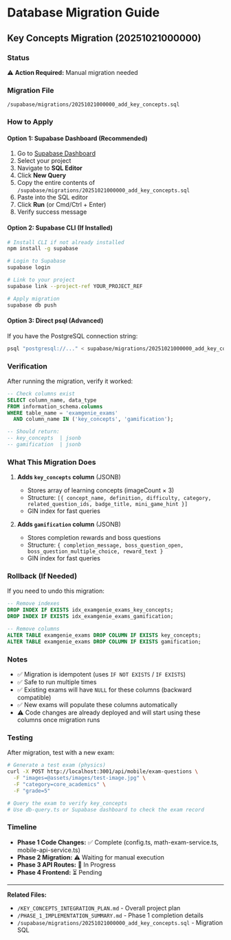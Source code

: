 # Database Migration Guide

## Key Concepts Migration (20251021000000)

### Status
⚠️ **Action Required:** Manual migration needed

### Migration File
`/supabase/migrations/20251021000000_add_key_concepts.sql`

### How to Apply

#### Option 1: Supabase Dashboard (Recommended)
1. Go to [Supabase Dashboard](https://app.supabase.com)
2. Select your project
3. Navigate to **SQL Editor**
4. Click **New Query**
5. Copy the entire contents of `/supabase/migrations/20251021000000_add_key_concepts.sql`
6. Paste into the SQL editor
7. Click **Run** (or Cmd/Ctrl + Enter)
8. Verify success message

#### Option 2: Supabase CLI (If Installed)
```bash
# Install CLI if not already installed
npm install -g supabase

# Login to Supabase
supabase login

# Link to your project
supabase link --project-ref YOUR_PROJECT_REF

# Apply migration
supabase db push
```

#### Option 3: Direct psql (Advanced)
If you have the PostgreSQL connection string:
```bash
psql "postgresql://..." < supabase/migrations/20251021000000_add_key_concepts.sql
```

### Verification

After running the migration, verify it worked:

```sql
-- Check columns exist
SELECT column_name, data_type
FROM information_schema.columns
WHERE table_name = 'examgenie_exams'
  AND column_name IN ('key_concepts', 'gamification');

-- Should return:
-- key_concepts  | jsonb
-- gamification  | jsonb
```

### What This Migration Does

1. **Adds `key_concepts` column** (JSONB)
   - Stores array of learning concepts (imageCount × 3)
   - Structure: `[{ concept_name, definition, difficulty, category, related_question_ids, badge_title, mini_game_hint }]`
   - GIN index for fast queries

2. **Adds `gamification` column** (JSONB)
   - Stores completion rewards and boss questions
   - Structure: `{ completion_message, boss_question_open, boss_question_multiple_choice, reward_text }`
   - GIN index for fast queries

### Rollback (If Needed)

If you need to undo this migration:

```sql
-- Remove indexes
DROP INDEX IF EXISTS idx_examgenie_exams_key_concepts;
DROP INDEX IF EXISTS idx_examgenie_exams_gamification;

-- Remove columns
ALTER TABLE examgenie_exams DROP COLUMN IF EXISTS key_concepts;
ALTER TABLE examgenie_exams DROP COLUMN IF EXISTS gamification;
```

### Notes

- ✅ Migration is idempotent (uses `IF NOT EXISTS` / `IF EXISTS`)
- ✅ Safe to run multiple times
- ✅ Existing exams will have `NULL` for these columns (backward compatible)
- ✅ New exams will populate these columns automatically
- ⚠️ Code changes are already deployed and will start using these columns once migration runs

### Testing

After migration, test with a new exam:

```bash
# Generate a test exam (physics)
curl -X POST http://localhost:3001/api/mobile/exam-questions \
  -F "images=@assets/images/test-image.jpg" \
  -F "category=core_academics" \
  -F "grade=5"

# Query the exam to verify key_concepts
# Use db-query.ts or Supabase dashboard to check the exam record
```

### Timeline

- **Phase 1 Code Changes:** ✅ Complete (config.ts, math-exam-service.ts, mobile-api-service.ts)
- **Phase 2 Migration:** ⚠️ Waiting for manual execution
- **Phase 3 API Routes:** 🔄 In Progress
- **Phase 4 Frontend:** ⏳ Pending

---

**Related Files:**
- `/KEY_CONCEPTS_INTEGRATION_PLAN.md` - Overall project plan
- `/PHASE_1_IMPLEMENTATION_SUMMARY.md` - Phase 1 completion details
- `/supabase/migrations/20251021000000_add_key_concepts.sql` - Migration SQL
